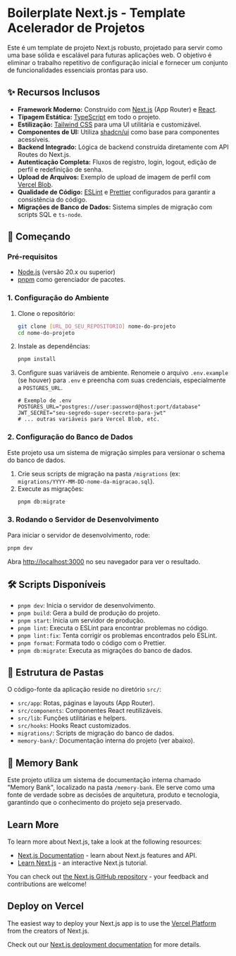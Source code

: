 # Boilerplate Next.js - Template Acelerador de Projetos

Este é um template de projeto Next.js robusto, projetado para servir como uma base sólida e escalável para futuras aplicações web. O objetivo é eliminar o trabalho repetitivo de configuração inicial e fornecer um conjunto de funcionalidades essenciais prontas para uso.

## ✨ Recursos Inclusos

-   **Framework Moderno:** Construído com [Next.js](https://nextjs.org/) (App Router) e [React](https://react.dev/).
-   **Tipagem Estática:** [TypeScript](https://www.typescriptlang.org/) em todo o projeto.
-   **Estilização:** [Tailwind CSS](https://tailwindcss.com/) para uma UI utilitária e customizável.
-   **Componentes de UI:** Utiliza [shadcn/ui](https://ui.shadcn.com/) como base para componentes acessíveis.
-   **Backend Integrado:** Lógica de backend construída diretamente com API Routes do Next.js.
-   **Autenticação Completa:** Fluxos de registro, login, logout, edição de perfil e redefinição de senha.
-   **Upload de Arquivos:** Exemplo de upload de imagem de perfil com [Vercel Blob](https://vercel.com/storage/blob).
-   **Qualidade de Código:** [ESLint](https://eslint.org/) e [Prettier](https://prettier.io/) configurados para garantir a consistência do código.
-   **Migrações de Banco de Dados:** Sistema simples de migração com scripts SQL e `ts-node`.

## 🚀 Começando

### Pré-requisitos

-   [Node.js](https://nodejs.org/en) (versão 20.x ou superior)
-   [pnpm](https://pnpm.io/) como gerenciador de pacotes.

### 1. Configuração do Ambiente

1.  Clone o repositório:
    ```bash
    git clone [URL_DO_SEU_REPOSITORIO] nome-do-projeto
    cd nome-do-projeto
    ```

2.  Instale as dependências:
    ```bash
    pnpm install
    ```

3.  Configure suas variáveis de ambiente. Renomeie o arquivo `.env.example` (se houver) para `.env` e preencha com suas credenciais, especialmente a `POSTGRES_URL`.
    ```
    # Exemplo de .env
    POSTGRES_URL="postgres://user:password@host:port/database"
    JWT_SECRET="seu-segredo-super-secreto-para-jwt"
    # ... outras variáveis para Vercel Blob, etc.
    ```

### 2. Configuração do Banco de Dados

Este projeto usa um sistema de migração simples para versionar o schema do banco de dados.

1.  Crie seus scripts de migração na pasta `/migrations` (ex: `migrations/YYYY-MM-DD-nome-da-migracao.sql`).
2.  Execute as migrações:
    ```bash
    pnpm db:migrate
    ```

### 3. Rodando o Servidor de Desenvolvimento

Para iniciar o servidor de desenvolvimento, rode:

```bash
pnpm dev
```

Abra [http://localhost:3000](http://localhost:3000) no seu navegador para ver o resultado.

## 🛠️ Scripts Disponíveis

-   `pnpm dev`: Inicia o servidor de desenvolvimento.
-   `pnpm build`: Gera a build de produção do projeto.
-   `pnpm start`: Inicia um servidor de produção.
-   `pnpm lint`: Executa o ESLint para encontrar problemas no código.
-   `pnpm lint:fix`: Tenta corrigir os problemas encontrados pelo ESLint.
-   `pnpm format`: Formata todo o código com o Prettier.
-   `pnpm db:migrate`: Executa as migrações do banco de dados.

## 📂 Estrutura de Pastas

O código-fonte da aplicação reside no diretório `src/`:

-   `src/app`: Rotas, páginas e layouts (App Router).
-   `src/components`: Componentes React reutilizáveis.
-   `src/lib`: Funções utilitárias e helpers.
-   `src/hooks`: Hooks React customizados.
-   `migrations/`: Scripts de migração do banco de dados.
-   `memory-bank/`: Documentação interna do projeto (ver abaixo).

## 🧠 Memory Bank

Este projeto utiliza um sistema de documentação interna chamado "Memory Bank", localizado na pasta `/memory-bank`. Ele serve como uma fonte de verdade sobre as decisões de arquitetura, produto e tecnologia, garantindo que o conhecimento do projeto seja preservado.

## Learn More

To learn more about Next.js, take a look at the following resources:

- [Next.js Documentation](https://nextjs.org/docs) - learn about Next.js features and API.
- [Learn Next.js](https://nextjs.org/learn) - an interactive Next.js tutorial.

You can check out [the Next.js GitHub repository](https://github.com/vercel/next.js) - your feedback and contributions are welcome!

## Deploy on Vercel

The easiest way to deploy your Next.js app is to use the [Vercel Platform](https://vercel.com/new?utm_medium=default-template&filter=next.js&utm_source=create-next-app&utm_campaign=create-next-app-readme) from the creators of Next.js.

Check out our [Next.js deployment documentation](https://nextjs.org/docs/app/building-your-application/deploying) for more details.
